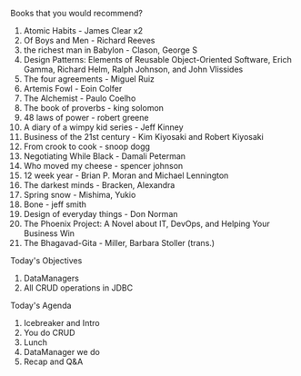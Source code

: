 Books that you would recommend?

1. Atomic Habits - James Clear x2
2. Of Boys and Men - Richard Reeves
3. the richest man in Babylon - Clason, George S
4. Design Patterns: Elements of Reusable Object-Oriented Software, Erich Gamma, Richard Helm, Ralph Johnson, and John Vlissides
5. The four agreements - Miguel Ruiz
6. Artemis Fowl - Eoin Colfer
7. The Alchemist - Paulo Coelho
8. The book of proverbs - king solomon
9. 48 laws of power - robert greene
10. A diary of a wimpy kid series - Jeff Kinney
11. Business of the 21st century - Kim Kiyosaki and Robert Kiyosaki
12. From crook to cook - snoop dogg
13. Negotiating While Black - Damali Peterman
14. Who moved my cheese - spencer johnson
15. 12 week year - Brian P. Moran and Michael Lennington
16. The darkest minds - Bracken, Alexandra
17. Spring snow - Mishima, Yukio
18. Bone - jeff smith
19. Design of everyday things - Don Norman
20. The Phoenix Project: A Novel about IT, DevOps, and Helping Your Business Win
21. The Bhagavad-Gita - Miller, Barbara Stoller (trans.)


Today's Objectives

1. DataManagers
2. All CRUD operations in JDBC


Today's Agenda

1. Icebreaker and Intro
2. You do CRUD
3. Lunch
4. DataManager we do
5. Recap and Q&A




